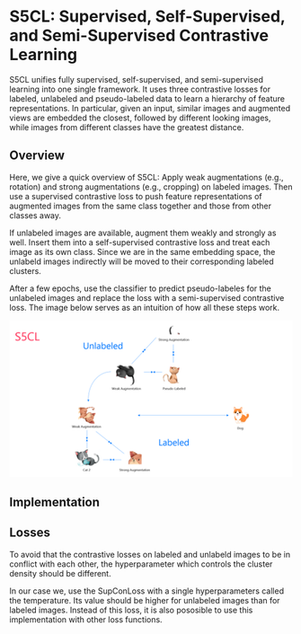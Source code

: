 # S5CL: Supervised, Self-Supervised, and Semi-Supervised Contrastive Learning

S5CL unifies fully supervised, self-supervised, and semi-supervised learning into one single framework. It uses three contrastive losses for labeled, unlabeled and pseudo-labeled data to learn a hierarchy of feature representations. In particular, given an input, similar images and augmented views are embedded the closest, followed by different looking images, while images from different classes have the greatest distance.

## Overview

Here, we give a quick overview of S5CL: Apply weak augmentations (e.g., rotation) and strong augmentations (e.g., cropping) on labeled images. Then use a supervised contrastive loss to push feature representations of augmented images from the same class together and those from other classes away. 

If unlabeled images are available, augment them weakly and strongly as well. Insert them into a self-supervised contrastive loss and treat each image as its own class. Since we are in the same embedding space, the unlabeld images indirectly will be moved to their corresponding labeled clusters. 

After a few epochs, use the classifier to predict pseudo-labeles for the unlabeled images and replace the loss with a semi-supervised contrastive loss. The image below serves as an intuition of how all these steps work.

![illustration](img/illustration.png)


## Implementation


## Losses

To avoid that the contrastive losses on labeled and unlabeld images to be in conflict with each other, the hyperparameter which controls the cluster density should be different.

In our case we, use the SupConLoss with a single hyperparameters called the temperature. Its value should be higher for unlabeled images than for labeled images. Instead of this loss, it is also pososible to use this implementation with other loss functions.

